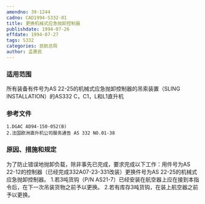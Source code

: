 ```yaml
---
amendno: 39-1244
cadno: CAD1994-S332-01
title: 更换机械式应急抛卸控制器
publishdate: 1994-07-26
effdate: 1994-07-27
tags: S332
categories: 民航总局
author: 孟惠民
---
```


### 适用范围 
所有装备有件号为AS 22-25的机械式应急抛卸控制器的吊索装置（SLING INSTALLATION）的AS332 C，C1，L和L1直升机

### 参考文件
    1.DGAC AD94-150-052(B) 
    2.法国欧洲直升机公司服务通告 AS 332 NO.01-38 

### 原因、措施和规定 
为了防止错误地抛卸负载，除非事先已完成，要求完成以下工作：用件号为AS 22-12的控制器（已经完成332A07-23-331改装）更换件号为AS 22-25的机械式应急抛卸控制器。 
    1.若3吨货钩（P/N AS21-7）已经安装在航空器上应在接到本指令后，在下一次吊装货物之前予以更换。 
    2.若有库存3吨货钩，在装上航空器之前予以更换。
